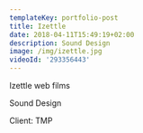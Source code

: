 ```yaml
---
templateKey: portfolio-post
title: Izettle
date: 2018-04-11T15:49:19+02:00
description: Sound Design
image: /img/izettle.jpg
videoId: '293356443'
---
```

Izettle web films

Sound Design

Client: TMP
